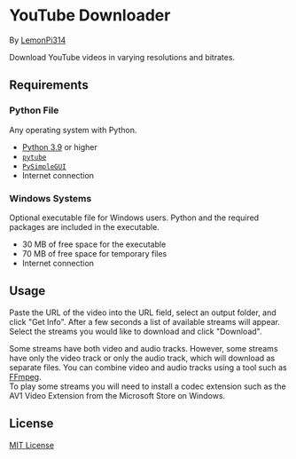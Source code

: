 # YouTube Downloader
By [LemonPi314](https://github.com/LemonPi314)

Download YouTube videos in varying resolutions and bitrates.
## Requirements
### Python File
Any operating system with Python.
- [Python 3.9](https://www.python.org/downloads/) or higher
- [`pytube`](https://pypi.org/project/pytube/)
- [`PySimpleGUI`](https://pypi.org/project/PySimpleGUI/)
- Internet connection
### Windows Systems
Optional executable file for Windows users. Python and the required packages are included in the executable.
- 30 MB of free space for the executable
- 70 MB of free space for temporary files
- Internet connection
## Usage
Paste the URL of the video into the URL field, select an output folder, and click "Get Info". After a few seconds a list of available streams will appear. Select the streams you would like to download and click "Download".

Some streams have both video and audio tracks. However, some streams have only the video track or only the audio track, which will download as separate files. You can combine video and audio tracks using a tool such as [FFmpeg](https://ffmpeg.org/).  
To play some streams you will need to install a codec extension such as the AV1 Video Extension from the Microsoft Store on Windows.
## License
[MIT License](https://choosealicense.com/licenses/mit/)